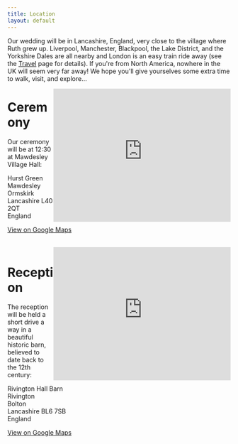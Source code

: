 ```yaml
---
title: Location
layout: default
---
```


Our wedding will be in Lancashire, England, very close to the village where Ruth grew up. Liverpool, Manchester, Blackpool, the Lake District, and the Yorkshire Dales are all nearby and London is an easy train ride away (see the <a href="{{ site.baseurl }}/travel.html">Travel</a> page for details). If you're from North America, nowhere in the UK will seem very far away! We hope you'll give yourselves some extra time to walk, visit, and explore...

<iframe style="float:right" width="400" height="300" frameborder="0" scrolling="no" marginheight="0" marginwidth="0" src="https://maps.google.co.uk/maps?f=q&amp;source=s_q&amp;hl=en&amp;geocode=&amp;q=Mawdesley+Village+Hall,+Hurst+Green,+Mawdesley&amp;aq=0&amp;oq=mawdes&amp;sll=53.627054,-2.556196&amp;sspn=0.003913,0.008733&amp;ie=UTF8&amp;hq=Mawdesley+Village+Hall,&amp;hnear=Hurst+Green,+Mawdesley,+United+Kingdom&amp;t=m&amp;ll=53.6302799,-2.769086&amp;spn=0.006295,0.006295&amp;output=embed"></iframe>

# Ceremony
Our ceremony will be at 12:30 at Mawdesley Village Hall:

Hurst Green  
Mawdesley  
Ormskirk  
Lancashire L40 2QT  
England

<a href="http://maps.google.com/maps?ll=53.63028,-2.769086&z=15&q=Mawdesley+Village+Hall,+Mawdesley,+England">View on Google Maps</a>

<div style="clear:both">&nbsp;</div>

<iframe style="float:right" width="400" height="300" frameborder="0" scrolling="no" marginheight="0" marginwidth="0" src="https://maps.google.co.uk/maps?f=q&amp;source=s_q&amp;hl=en&amp;geocode=&amp;q=Rivington+Barn,+Rivington&amp;aq=0&amp;oq=rivington+barn&amp;sll=51.441422,-0.10542&amp;sspn=0.032902,0.069866&amp;ie=UTF8&amp;hq=&amp;hnear=&amp;ll=53.6270541,-2.556164&amp;spn=0.006295,0.006295&amp;t=m&amp;iwloc=A&amp;output=embed"></iframe>

# Reception
The reception will be held a short drive a way in a beautiful historic barn, believed to date back to the 12th century:

Rivington Hall Barn  
Rivington  
Bolton  
Lancashire BL6 7SB  
England

<a href="http://maps.google.com/maps?ll=53.627054,-2.556164&z=15&q=Rivington+Hall+Barn,+Rivington,+England">View on Google Maps</a>

<div style="clear:both">&nbsp;</div>
